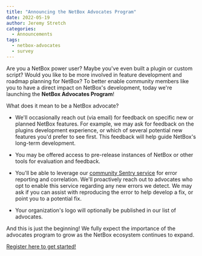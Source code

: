 ```yaml
---
title: "Announcing the NetBox Advocates Program"
date: 2022-05-19
author: Jeremy Stretch
categories:
  - Announcements
tags:
  - netbox-advocates
  - survey
---
```

Are you a NetBox power user? Maybe you've even built a plugin or custom script? Would you like to be more involved in feature development and roadmap planning for NetBox? To better enable community members like you to have a direct impact on NetBox's development, today we're launching the **NetBox Advocates Program**!

What does it mean to be a NetBox advocate?

* We'll occasionally reach out (via email) for feedback on specific new or planned NetBox features. For example, we may ask for feedback on the plugins development experience, or which of several potential new features you'd prefer to see first. This feedback will help guide NetBox's long-term development.

* You may be offered access to pre-release instances of NetBox or other tools for evaluation and feedback.

* You'll be able to leverage our [community Sentry service](https://netbox.dev/tips%20and%20tricks/sentry-error-logging/) for error reporting and correlation. We'll proactively reach out to advocates who opt to enable this service regarding any new errors we detect. We may ask if you can assist with reproducing the error to help develop a fix, or point you to a potential fix.

* Your organization's logo will optionally be published in our list of advocates.

And this is just the beginning! We fully expect the importance of the advocates program to grow as the NetBox ecosystem continues to expand.

[Register here to get started!](https://forms.gle/NpocAwRVkmDcehLA6)

